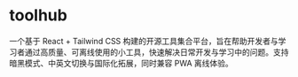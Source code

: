 # toolhub
一个基于 React + Tailwind CSS 构建的开源工具集合平台，旨在帮助开发者与学习者通过高质量、可离线使用的小工具，快速解决日常开发与学习中的问题。支持暗黑模式、中英文切换与国际化拓展，同时兼容 PWA 离线体验。
